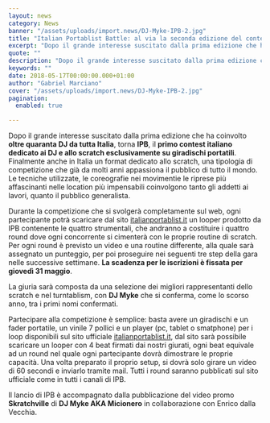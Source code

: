 ```yaml
---
layout: news
category: News
banner: "/assets/uploads/import.news/DJ-Myke-IPB-2.jpg"
title: "Italian Portablist Battle: al via la seconda edizione del contest"
excerpt: "Dopo il grande interesse suscitato dalla prima edizione che ha coinvolto oltre quaranta DJ da tutta Italia, torna IPB, il primo contest italiano dedicato ai DJ e allo scratch esclusivamente su giradischi portatili. Finalmente anche in Italia un format dedicato allo scratch, una tipologia di competizione che già da molti anni appassiona il pubblico di tutto il mondo. [&hellip"
quote: ""
description: "Dopo il grande interesse suscitato dalla prima edizione che ha coinvolto oltre quaranta DJ da tutta Italia, torna IPB, il primo contest italiano dedicato ai DJ e allo scratch esclusivamente su giradischi portatili. Finalmente anche in Italia un format dedicato allo scratch, una tipologia di competizione che già da molti anni appassiona il pubblico di tutto il mondo. [&hellip"
keywords: ""
date: 2018-05-17T00:00:00.000+01:00
author: "Gabriel Marciano"
cover: "/assets/uploads/import.news/DJ-Myke-IPB-2.jpg"
pagination:
  enabled: true

---
```


Dopo il grande interesse suscitato dalla prima edizione che ha coinvolto **oltre quaranta DJ da tutta Italia**, torna **IPB**, il **primo contest italiano dedicato ai DJ e allo scratch esclusivamente su giradischi portatili**. Finalmente anche in Italia un format dedicato allo scratch, una tipologia di competizione che già da molti anni appassiona il pubblico di tutto il mondo. Le tecniche utilizzate, le coreografie nei movimentie le riprese più affascinanti nelle location più impensabili coinvolgono tanto gli addetti ai lavori, quanto il pubblico generalista.

Durante la competizione che si svolgerà completamente sul web, ogni partecipante potrà scaricare dal sito [italianportablist.it](http://italianportablist.it/) un looper prodotto da IPB contenente le quattro strumentali, che andranno a costituire i quattro round dove ogni concorrente si cimenterà con le proprie routine di scratch. Per ogni round è previsto un video e una routine differente, alla quale sarà assegnato un punteggio, per poi proseguire nei seguenti tre step della gara nelle successive settimane. **La scadenza per le iscrizioni è fissata per giovedì 31 maggio**.

La giuria sarà composta da una selezione dei migliori rappresentanti dello scratch e nel turntablism, con **DJ Myke** che si conferma, come lo scorso anno, tra i primi nomi confermati.

Partecipare alla competizione è semplice: basta avere un giradischi e un fader portatile, un vinile 7 pollici e un player (pc, tablet o smatphone) per i loop disponibili sul sito ufficiale [italianportablist.it](http://italianportablist.it/), dal sito sarà possibile scaricare un looper con 4 beat firmati dai nostri giurati, ogni beat equivale ad un round nel quale ogni partecipante dovrà dimostrare le proprie capacità. Una volta preparato il proprio setup, si dovrà solo girare un video di 60 secondi e inviarlo tramite mail. Tutti i round saranno pubblicati sul sito ufficiale come in tutti i canali di IPB.

Il lancio di IPB è accompagnato dalla pubblicazione del video promo **Skratchville** di **DJ Myke AKA Micionero** in collaborazione con Enrico dalla Vecchia.